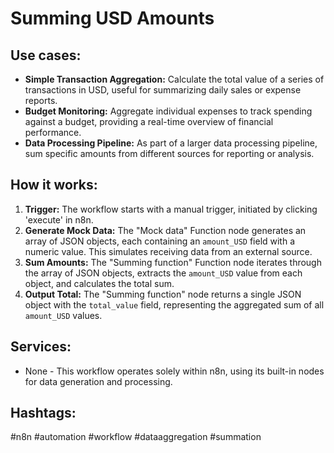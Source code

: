 # Summing USD Amounts

## Use cases:

*   **Simple Transaction Aggregation:** Calculate the total value of a series of transactions in USD, useful for summarizing daily sales or expense reports.
*   **Budget Monitoring:** Aggregate individual expenses to track spending against a budget, providing a real-time overview of financial performance.
*   **Data Processing Pipeline:** As part of a larger data processing pipeline, sum specific amounts from different sources for reporting or analysis.

## How it works:

1.  **Trigger:** The workflow starts with a manual trigger, initiated by clicking 'execute' in n8n.
2.  **Generate Mock Data:** The "Mock data" Function node generates an array of JSON objects, each containing an `amount_USD` field with a numeric value. This simulates receiving data from an external source.
3.  **Sum Amounts:** The "Summing function" Function node iterates through the array of JSON objects, extracts the `amount_USD` value from each object, and calculates the total sum.
4.  **Output Total:** The "Summing function" node returns a single JSON object with the `total_value` field, representing the aggregated sum of all `amount_USD` values.

## Services:

*   None - This workflow operates solely within n8n, using its built-in nodes for data generation and processing.

## Hashtags:

#n8n #automation #workflow #dataaggregation #summation
